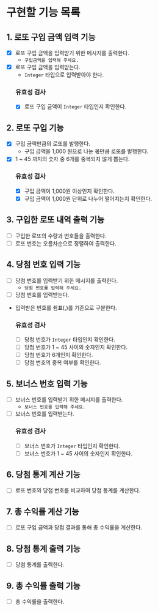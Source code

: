 # 구현할 기능 목록

## 1. 로또 구입 금액 입력 기능

- [X] 로또 구입 금액을 입력받기 위한 메시지를 출력한다.
    - `구입금액을 입력해 주세요.`
- [X] 로또 구입 금액을 입력받는다.
    - `Integer` 타입으로 입력받아야 한다.
  ### 유효성 검사
    - [X] 로또 구입 금액이 `Integer` 타입인지 확인한다.

## 2. 로또 구입 기능

- [X] 구입 금액만큼의 로또를 발행한다.
    - 구입 금액을 1,000 원으로 나눈 몫만큼 로또를 발행한다.
- [X] 1 ~ 45 까지의 숫자 중 6개를 중복되지 않게 뽑는다.
  ### 유효성 검사
    - [X] 구입 금액이 1,000원 이상인지 확인한다.
    - [X] 구입 금액이 1,000원 단위로 나누어 떨어지는지 확인한다.

## 3. 구입한 로또 내역 출력 기능

- [ ] 구입한 로또의 수량과 번호들을 출력한다.
- [ ] 로또 번호는 오름차순으로 정렬하여 출력한다.

## 4. 당첨 번호 입력 기능

- [ ] 당첨 번호를 입력받기 위한 메시지를 출력한다.
    - `당첨 번호를 입력해 주세요.`
- [ ] 당첨 번호를 입력받는다.
- 입력받은 번호를 쉼표(,)를 기준으로 구분한다.
  ### 유효성 검사
    - [ ] 당청 번호가 `Integer` 타입인지 확인한다.
    - [ ] 당첨 번호가 1 ~ 45 사이의 숫자인지 확인한다.
    - [ ] 당첨 번호가 6개인지 확인한다.
    - [ ] 당첨 번호의 중복 여부를 확인한다.

## 5. 보너스 번호 입력 기능

- [ ] 보너스 번호를 입력받기 위한 메시지를 출력한다.
    - `보너스 번호를 입력해 주세요.`
- [ ] 보너스 번호를 입력받는다.
  ### 유효성 검사
    - [ ] 보너스 번호가 `Integer` 타입인지 확인한다.
    - [ ] 보너스 번호가 1 ~ 45 사이의 숫자인지 확인한다.

## 6. 당첨 통계 계산 기능

- [ ] 로또 번호와 당첨 번호를 비교하여 당첨 통계를 계산한다.

## 7. 총 수익률 계산 기능

- [ ] 로또 구입 금액과 당첨 결과를 통해 총 수익률을 계산한다.

## 8. 당첨 통계 출력 기능

- [ ] 당첨 통계를 출력한다.

## 9. 총 수익률 출력 기능

- [ ] 총 수익률을 출력한다.